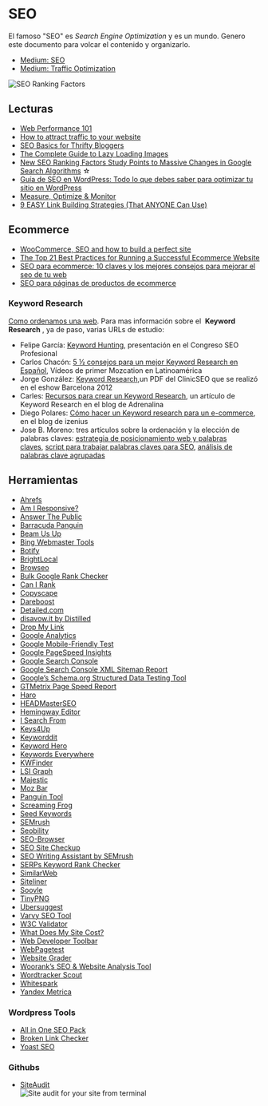 # SEO

El famoso "SEO" es _Search Engine Optimization_ y es un mundo. Genero este documento para volcar el contenido y organizarlo.

- [Medium: SEO](https://medium.com/tag/seo/latest)
- [Medium: Traffic Optimization](https://medium.com/tag/traffic-optimization/latest)

![SEO Ranking Factors](https://cdn-images-1.medium.com/max/800/0*Kp4yxlzReKWksqUG.jpg)

## Lecturas

- [Web Performance 101](https://3perf.com/talks/web-perf-101/?utm_source=devweb&utm_medium=blog&utm_campaign=recreandoninja)
- [How to attract traffic to your website](https://medium.com/@vaibhavm_84328/attract-traffic-to-your-website-ea72079d887)
- [SEO Basics for Thrifty Bloggers](https://writingcooperative.com/seo-basics-for-thrifty-bloggers-869a53425fb9)
- [The Complete Guide to Lazy Loading Images](https://css-tricks.com/the-complete-guide-to-lazy-loading-images/)
- [New SEO Ranking Factors Study Points to Massive Changes in Google Search Algorithms](https://medium.com/inc./new-seo-ranking-factors-study-points-to-massive-changes-in-google-search-algorithms-115820dc0d31) ☆
- [Guía de SEO en WordPress: Todo lo que debes saber para optimizar tu sitio en WordPress](https://neoattack.com/seo-en-wordpress/)
- [Measure, Optimize & Monitor](https://medium.com/@addyosmani/measure-optimize-monitor-33e36108e014)
- [9 EASY Link Building Strategies (That ANYONE Can Use)](https://ahrefs.com/blog/link-building-strategies/)

## Ecommerce

- [WooCommerce, SEO and how to build a perfect site](https://medium.com/@senormunoz/woocommerce-seo-and-how-to-build-a-perfect-site-543d29b16d47)
- [The Top 21 Best Practices for Running a Successful Ecommerce Website](https://www.quicksprout.com/2018/05/18/the-top-21-best-practices-for-running-a-successful-ecommerce-website/)
- [SEO para ecommerce: 10 claves y los mejores consejos para mejorar el seo de tu web](https://neoattack.com/seo-para-ecommerce/)
- [SEO para páginas de productos de ecommerce](https://es.semrush.com/blog/seo-paginas-producto-ecommerce/)

### Keyword Research

[Como ordenamos una web](http://www.senormunoz.es/SEO-MARBELLA/como-ordenamos-una-web). 
Para mas información sobre el  **Keyword Research** , ya de paso, varias URLs de estudio:

- Felipe García: [Keyword Hunting](https://www.slideshare.net/DUQUEredes/keyword-hunting-14568686), presentación en el Congreso SEO Profesional
- Carlos Chacón: [5 ½ consejos para un mejor Keyword Research en Español](http://www.seocharlie.com/blog/primer-mozcation-en-latinoamerica), Vídeos de primer Mozcation en Latinoamérica
- Jorge González: [Keyword Research](http://www.clinicseo.es/wp-content/uploads/clinicseo-eshow-2012.pdf),un PDF del ClinicSEO que se realizó en el eshow Barcelona 2012
- Carles: [Recursos para crear un Keyword Research](http://www.adrenalina.es/keyword-research/), un artículo de Keyword Research en el blog de Adrenalina
- Diego Polares: [Cómo hacer un Keyword research para un e-commerce](http://www.izenius.com/blog/keyword-research-ecommerce/), en el blog de izenius
- Jose B. Moreno: tres artículos sobre la ordenación y la elección de palabras claves: [estrategia de posicionamiento web y palabras claves](http://www.jbmoreno.es/estrategia-de-posicionamiento-web-palabras-clave/), [script para trabajar palabras claves para SEO](http://www.jbmoreno.es/script-palabras-clave-trabajar-seo/), [análisis de palabras clave agrupadas](http://www.jbmoreno.es/analisis-palabras-clave-agrupado-spreadsheet/)

## Herramientas

<!-- abcdefghijklmnñopqrstuvwxyz -->

- [Ahrefs](https://ahrefs.com/)
- [Am I Responsive?](http://ami.responsivedesign.is/)
- [Answer The Public](https://answerthepublic.com/)
- [Barracuda Panguin](https://barracuda.digital/panguin-seo-tool/)
- [Beam Us Up](http://beamusup.com/)
- [Bing Webmaster Tools](https://www.bing.com/toolbox/webmaster)
- [Botify](https://www.botify.com/)
- [BrightLocal](https://www.brightlocal.com/)
- [Browseo](http://www.browseo.net/)
- [Bulk Google Rank Checker](https://www.seoreviewtools.com/rank-checker/)
- [Can I Rank](https://www.canirank.com/)
- [Copyscape](http://www.copyscape.com/)
- [Dareboost](https://www.dareboost.com/en)
- [Detailed.com](https://detailed.com/)
- [disavow.it by Distilled](http://disavow.it/)
- [Drop My Link](http://dropmylink.com/)
- [Google Analytics](https://www.google.com/analytics/)
- [Google Mobile-Friendly Test](https://search.google.com/test/mobile-friendly)
- [Google PageSpeed Insights](https://developers.google.com/speed/pagespeed/insights/)
- [Google Search Console](https://www.google.com/webmasters/tools/)
- [Google Search Console XML Sitemap Report](https://www.google.com/webmasters/tools/sitemap-list)
- [Google’s Schema.org Structured Data Testing Tool](https://search.google.com/structured-data/testing-tool/u/0/)
- [GTMetrix Page Speed Report](https://gtmetrix.com/)
- [Haro](https://www.helpareporter.com/)
- [HEADMasterSEO](https://headmasterseo.com/)
- [Hemingway Editor](http://hemingwayapp.com/)
- [I Search From](http://isearchfrom.com/)
- [Keys4Up](http://www.keys4up.com/)
- [Keyworddit](https://www.keyworddit.com/)
- [Keyword Hero](https://www.99signals.com/go/keyword-hero/)
- [Keywords Everywhere](https://keywordseverywhere.com/)
- [KWFinder](https://kwfinder.com/)
- [LSI Graph](https://lsigraph.com/)
- [Majestic](https://majestic.com/)
- [Moz Bar](https://moz.com/products/pro/seo-toolbar)
- [Panguin Tool](https://barracuda.digital/panguin-seo-tool/)
- [Screaming Frog](https://www.screamingfrog.co.uk/seo-spider/)
- [Seed Keywords](https://www.seedkeywords.com/)
- [SEMrush](https://www.semrush.com/)
- [Seobility](https://www.seobility.net/en/)
- [SEO-Browser](http://www.seo-browser.com/)
- [SEO Site Checkup](https://seositecheckup.com/)
- [SEO Writing Assistant by SEMrush](https://www.semrush.com/swa/)
- [SERPs Keyword Rank Checker](https://serps.com/tools/rank-checker/)
- [SimilarWeb](https://www.similarweb.com/)
- [Siteliner](http://www.siteliner.com/)
- [Soovle](https://soovle.com/)
- [TinyPNG](https://tinypng.com/)
- [Ubersuggest](https://neilpatel.com/ubersuggest/)
- [Varvy SEO Tool](https://varvy.com/)
- [W3C Validator](https://validator.w3.org/)
- [What Does My Site Cost?](https://whatdoesmysitecost.com/)
- [Web Developer Toolbar](https://chrome.google.com/webstore/detail/web-developer/bfbameneiokkgbdmiekhjnmfkcnldhhm?hl=en-US)
- [WebPagetest](https://www.webpagetest.org/)
- [Website Grader](https://website.grader.com/)
- [Woorank’s SEO & Website Analysis Tool](https://www.woorank.com/)
- [Wordtracker Scout](https://www.wordtracker.com/scout)
- [Whitespark](https://whitespark.ca/)
- [Yandex Metrica](https://metrica.yandex.com/about?)

### Wordpress Tools

- [All in One SEO Pack](https://wordpress.org/plugins/all-in-one-seo-pack/)
- [Broken Link Checker](https://wordpress.org/plugins/broken-link-checker/)
- [Yoast SEO](https://wordpress.org/plugins/wordpress-seo/)

### Githubs

- [SiteAudit](https://github.com/thecreazy/siteaudit)  
  ![Site audit for your site from terminal](https://github.com/thecreazy/siteaudit/raw/master/docs/terminal.gif)



<!--abcdefghijklmnñopqrstuvwxyz-->
